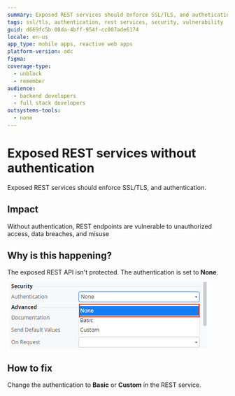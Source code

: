 ```yaml
---
summary: Exposed REST services should enforce SSL/TLS, and authetication.
tags: ssl/tls, authentication, rest services, security, vulnerability
guid: d669fc5b-08da-4bff-954f-cc007ade6174
locale: en-us
app_type: mobile apps, reactive web apps
platform-version: odc
figma:
coverage-type:
  - unblock
  - remember
audience:
  - backend developers
  - full stack developers
outsystems-tools:
  - none
---
```

# Exposed REST services without authentication

Exposed REST services should enforce SSL/TLS, and authentication.

## Impact

Without authentication, REST endpoints are vulnerable to unauthorized access, data breaches, and misuse

## Why is this happening?

The exposed REST API isn't protected. The authentication is set to **None**.

 ![Screenshot showing the authentication setting set to None in the REST service security options.](images/odcs-authentication-none.png "Authentication Setting in REST Service")


## How to fix

Change the authentication to **Basic** or **Custom** in the REST service.
